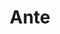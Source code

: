 ---
codehost: https://github.com/jfecher/ante
logohandle: antelang
sort: antelang
title: Ante
website: https://antelang.org/
---
